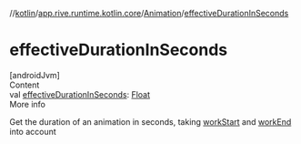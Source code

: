 //[kotlin](../../../index.md)/[app.rive.runtime.kotlin.core](../index.md)/[Animation](index.md)/[effectiveDurationInSeconds](effective-duration-in-seconds.md)



# effectiveDurationInSeconds  
[androidJvm]  
Content  
val [effectiveDurationInSeconds](effective-duration-in-seconds.md): [Float](https://kotlinlang.org/api/latest/jvm/stdlib/kotlin/-float/index.html)  
More info  


Get the duration of an animation in seconds, taking [workStart](work-start.md) and [workEnd](work-end.md) into account

  



